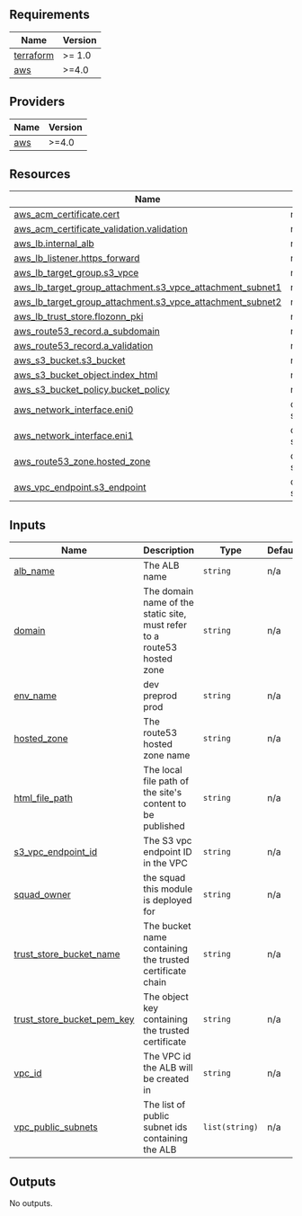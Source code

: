 ## Requirements

| Name | Version |
|------|---------|
| <a name="requirement_terraform"></a> [terraform](#requirement\_terraform) | >= 1.0 |
| <a name="requirement_aws"></a> [aws](#requirement\_aws) | >=4.0 |

## Providers

| Name | Version |
|------|---------|
| <a name="provider_aws"></a> [aws](#provider\_aws) | >=4.0 |


## Resources

| Name | Type |
|------|------|
| [aws_acm_certificate.cert](https://registry.terraform.io/providers/hashicorp/aws/latest/docs/resources/acm_certificate) | resource |
| [aws_acm_certificate_validation.validation](https://registry.terraform.io/providers/hashicorp/aws/latest/docs/resources/acm_certificate_validation) | resource |
| [aws_lb.internal_alb](https://registry.terraform.io/providers/hashicorp/aws/latest/docs/resources/lb) | resource |
| [aws_lb_listener.https_forward](https://registry.terraform.io/providers/hashicorp/aws/latest/docs/resources/lb_listener) | resource |
| [aws_lb_target_group.s3_vpce](https://registry.terraform.io/providers/hashicorp/aws/latest/docs/resources/lb_target_group) | resource |
| [aws_lb_target_group_attachment.s3_vpce_attachment_subnet1](https://registry.terraform.io/providers/hashicorp/aws/latest/docs/resources/lb_target_group_attachment) | resource |
| [aws_lb_target_group_attachment.s3_vpce_attachment_subnet2](https://registry.terraform.io/providers/hashicorp/aws/latest/docs/resources/lb_target_group_attachment) | resource |
| [aws_lb_trust_store.flozonn_pki](https://registry.terraform.io/providers/hashicorp/aws/latest/docs/resources/lb_trust_store) | resource |
| [aws_route53_record.a_subdomain](https://registry.terraform.io/providers/hashicorp/aws/latest/docs/resources/route53_record) | resource |
| [aws_route53_record.a_validation](https://registry.terraform.io/providers/hashicorp/aws/latest/docs/resources/route53_record) | resource |
| [aws_s3_bucket.s3_bucket](https://registry.terraform.io/providers/hashicorp/aws/latest/docs/resources/s3_bucket) | resource |
| [aws_s3_bucket_object.index_html](https://registry.terraform.io/providers/hashicorp/aws/latest/docs/resources/s3_bucket_object) | resource |
| [aws_s3_bucket_policy.bucket_policy](https://registry.terraform.io/providers/hashicorp/aws/latest/docs/resources/s3_bucket_policy) | resource |
| [aws_network_interface.eni0](https://registry.terraform.io/providers/hashicorp/aws/latest/docs/data-sources/network_interface) | data source |
| [aws_network_interface.eni1](https://registry.terraform.io/providers/hashicorp/aws/latest/docs/data-sources/network_interface) | data source |
| [aws_route53_zone.hosted_zone](https://registry.terraform.io/providers/hashicorp/aws/latest/docs/data-sources/route53_zone) | data source |
| [aws_vpc_endpoint.s3_endpoint](https://registry.terraform.io/providers/hashicorp/aws/latest/docs/data-sources/vpc_endpoint) | data source |

## Inputs

| Name | Description | Type | Default | Required |
|------|-------------|------|---------|:--------:|
| <a name="input_alb_name"></a> [alb\_name](#input\_alb\_name) | The ALB name | `string` | n/a | yes |
| <a name="input_domain"></a> [domain](#input\_domain) | The domain name of the static site, must refer to a route53 hosted zone | `string` | n/a | yes |
| <a name="input_env_name"></a> [env\_name](#input\_env\_name) | dev preprod prod | `string` | n/a | yes |
| <a name="input_hosted_zone"></a> [hosted\_zone](#input\_hosted\_zone) | The route53 hosted zone name | `string` | n/a | yes |
| <a name="input_html_file_path"></a> [html\_file\_path](#input\_html\_file\_path) | The local file path of the site's content to be published | `string` | n/a | yes |
| <a name="input_s3_vpc_endpoint_id"></a> [s3\_vpc\_endpoint\_id](#input\_s3\_vpc\_endpoint\_id) | The S3 vpc endpoint ID in the VPC | `string` | n/a | yes |
| <a name="input_squad_owner"></a> [squad\_owner](#input\_squad\_owner) | the squad this module is deployed for | `string` | n/a | yes |
| <a name="input_trust_store_bucket_name"></a> [trust\_store\_bucket\_name](#input\_trust\_store\_bucket\_name) | The bucket name containing the trusted certificate chain | `string` | n/a | yes |
| <a name="input_trust_store_bucket_pem_key"></a> [trust\_store\_bucket\_pem\_key](#input\_trust\_store\_bucket\_pem\_key) | The object key containing the trusted certificate | `string` | n/a | yes |
| <a name="input_vpc_id"></a> [vpc\_id](#input\_vpc\_id) | The VPC id the ALB will be created in | `string` | n/a | yes |
| <a name="input_vpc_public_subnets"></a> [vpc\_public\_subnets](#input\_vpc\_public\_subnets) | The list of public subnet ids containing the ALB | `list(string)` | n/a | yes |

## Outputs

No outputs.
